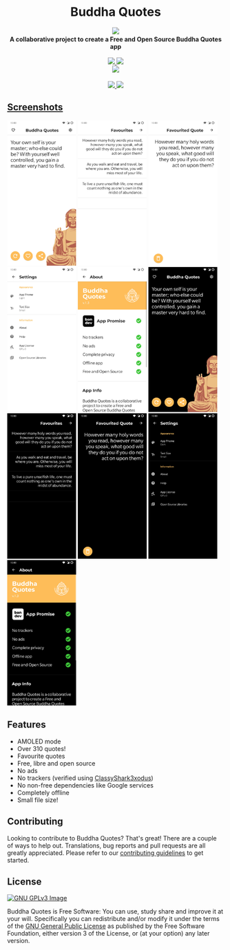 <div align="center">
<h1>Buddha Quotes</h1>

  <img src="https://gitlab.com/bandev/buddha-quotes/-/raw/master/app/src/main/res/mipmap-xxxhdpi/ic_launcher_round.webp" height="150" />
    </div>

<div align="center">
    <strong>A collaborative project to create a Free and Open Source Buddha Quotes app</strong>
    </div>
    <br>
    <div align="center">
      <a href="https://gitlab.com/bandev/buddha-quotes/-/pipelines" target="_blank">
      <img src="https://gitlab.com/bandev/buddha-quotes/badges/master/pipeline.svg"/>
      </a>
      <a href="https://gitlab.com/bandev/buddha-quotes/-/blob/master/LICENSE.md" target="_blank">
      <img src="https://img.shields.io/badge/license-GPL--3.0%2B-informational"/>
      </a>
      </div>
      <div align="center">
      <a href="https://github.com/KotlinBy/awesome-kotlin" target="_blank">
      <img src="https://kotlin.link/awesome-kotlin.svg"/>
      </a>
      </div>
      <br>
<div align="center">
<a href="https://gitlab.com/bandev/buddha-quotes/-/pipelines" target="_blank">
<img src="https://play.google.com/intl/en_us/badges/images/generic/en_badge_web_generic.png" height="70" />
<a href="https://bandev.computub.com/Buddha_Quotes/apk/latest.apk" target="_blank">
<img src="https://raw.githubusercontent.com/LibreShift/red-moon/master/art/direct-apk-download.png" height="70" />
</div>

## Screenshots
[<img src="Screenshots/Screenshot_20200928-224012.jpg"
      alt="Main page on light mode"
            width="160">](https://gitlab.com/bandev/buddha-quotes/-/raw/master/Screenshots/Screenshot_20200928-224012.jpg)
[<img src="Screenshots/Screenshot_20200928-224016.jpg"
      alt="Favourites page on light mode"
            width="160">](https://gitlab.com/bandev/buddha-quotes/-/raw/master/Screenshots/Screenshot_20200928-224016.jpg)
[<img src="Screenshots/Screenshot_20200928-224019.jpg"
      alt="Favourited quote on light mode"
            width="160">](https://gitlab.com/bandev/buddha-quotes/-/raw/master/Screenshots/Screenshot_20200928-224019.jpg)
[<img src="Screenshots/Screenshot_20200928-224022.jpg"
      alt="Settings page on light mode"
            width="160">](https://gitlab.com/bandev/buddha-quotes/-/raw/master/Screenshots/Screenshot_20200928-224022.jpg)
[<img src="Screenshots/Screenshot_20200928-224039.jpg"
      alt="About page on light mode"
            width="160">](https://gitlab.com/bandev/buddha-quotes/-/raw/master/Screenshots/Screenshot_20200928-224039.jpg)
[<img src="Screenshots/Screenshot_20200928-224050.jpg"
      alt="Main page on dark mode"
            width="160">](https://gitlab.com/bandev/buddha-quotes/-/raw/master/Screenshots/Screenshot_20200928-224050.jpg)
[<img src="Screenshots/Screenshot_20200928-224052.jpg"
      alt="Favourites page on dark mode"
            width="160">](https://gitlab.com/bandev/buddha-quotes/-/raw/master/Screenshots/Screenshot_20200928-224052.jpg)
[<img src="Screenshots/Screenshot_20200928-224054.jpg"
      alt="Favourited quote on dark mode"
            width="160">](https://gitlab.com/bandev/buddha-quotes/-/raw/master/Screenshots/Screenshot_20200928-224054.jpg)
[<img src="Screenshots/Screenshot_20200928-224057.jpg"
      alt="Settings page on dark mode"
            width="160">](https://gitlab.com/bandev/buddha-quotes/-/raw/master/Screenshots/Screenshot_20200928-224057.jpg)
[<img src="Screenshots/Screenshot_20200928-224100.jpg"
      alt="About page on dark mode"
            width="160">](https://gitlab.com/bandev/buddha-quotes/-/raw/master/Screenshots/Screenshot_20200928-224100.jpg)

## Features
- AMOLED mode
- Over 310 quotes!
- Favourite quotes
- Free, libre and open source
- No ads
- No trackers (verified using [ClassyShark3xodus](https://bitbucket.org/oF2pks/fdroid-classyshark3xodus/src/master/))
- No non-free dependencies like Google services
- Completely offline
- Small file size!

## Contributing
Looking to contribute to Buddha Quotes? That's great! There are a couple of ways to help out. Translations, bug reports and pull requests are all greatly appreciated. Please refer to our [contributing guidelines](https://gitlab.com/bandev/buddha-quotes/-/blob/master/CONTRIBUTING.md) to get started.

## License
[![GNU GPLv3 Image](https://www.gnu.org/graphics/gplv3-127x51.png)](http://www.gnu.org/licenses/gpl-3.0.en.html)  

Buddha Quotes is Free Software: You can use, study share and improve it at your will. Specifically you can redistribute and/or modify it under the terms of the [GNU General Public License](https://www.gnu.org/licenses/gpl.html) as published by the Free Software Foundation, either version 3 of the License, or (at your option) any later version.  